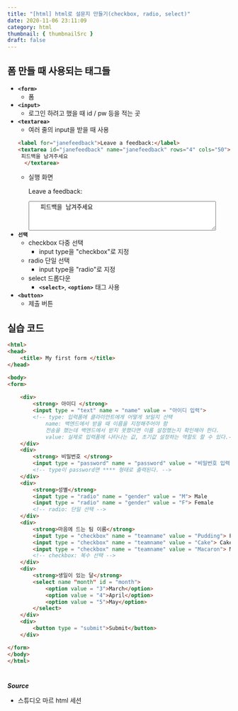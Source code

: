 ```yaml
---
title: "[html] html로 설문지 만들기(checkbox, radio, select)"
date: 2020-11-06 23:11:09
category: html
thumbnail: { thumbnailSrc }
draft: false
---
```


## 폼 만들 때 사용되는 태그들

- **`<form>`**
    - 폼
- **`<input>`**
    - 로그인 하려고 했을 때 id / pw 등을 적는 곳
- **`<textarea>`**
	- 여러 줄의 input을 받을 때 사용 
	```html
	<label for="janefeedback">Leave a feedback:</label>
	<textarea id="janefeedback" name="janefeedback" rows="4" cols="50">
	 피드백을 남겨주세요
	  </textarea>
	```
	- 실행 화면 

		<label for="janefeedback">Leave a feedback:</label>
		<textarea id="janefeedback" name="janefeedback" rows="4" cols="50">
		 피드백을 남겨주세요
		</textarea>
- **`선택`**
    - checkbox 다중 선택
    	 - input type을 "checkbox"로 지정 
    - radio 단일 선택
    	- input type을 "radio"로 지정 
    - select 드롭다운 
    	- **`<select>`**, **`<option>`** 태그 사용 
- **`<button>`**
    - 제출 버튼

## 실습 코드

```html
<html>
<head>
	<title> My first form </title>
</head>

<body>
<form>
	
	<div>
		<strong> 아이디 </strong>
		<input type = "text" name = "name" value = "아이디 입력">
		<!-- type: 입력폼에 클라이언트에게 어떻게 보일지 선택 
			name: 백엔드에서 받을 때 이름을 지정해주어야 함
			전송을 했는데 백엔드에서 받지 못했다면 이름 설정했는지 확인해야 한다.
			value: 실제로 입력폼에 나타나는 값, 초기값 설정하는 역할도 할 수 있다.-->
	</div>
	<div>
		<strong> 비밀번호 </strong>
		<input type = "password" name = "password" value = "비밀번호 입력">
		<!-- type이 password면 **** 형태로 출력된다. -->
	</div>
	<div>
		<strong>성별</strong>
		<input type = "radio" name = "gender" value = "M"> Male
		<input type = "radio" name = "gender" value = "F"> Female
		<!-- radio: 단일 선택 -->
	</div>
	<div>
		<strong>마음에 드는 팀 이름</strong>
		<input type = "checkbox" name = "teamname" value = "Pudding"> Pudding
		<input type = "checkbox" name = "teamname" value = "Cake"> Cake
		<input type = "checkbox" name = "teamname" value = "Macaron"> Macaron
		<!-- checkbox: 복수 선택 -->
	</div>
	<div>
		<strong>생일이 있는 달</strong>
		<select name "month" id = "month">
			<option value = "3">March</option>
			<option value = "4">April</option>
			<option value = "5">May</option>
		</select>
	</div>
	<div>
		<button type = "submit">Submit</button>
	</div>

</form>
</body>
</html>
```


#

***Source***
- 스튜디오 마르 html 세션 